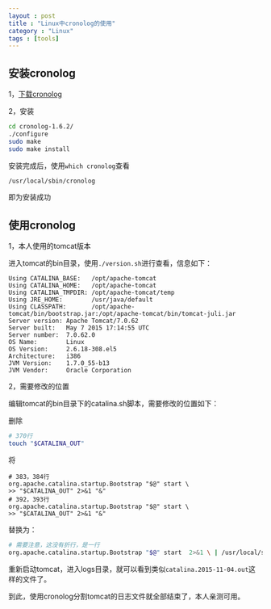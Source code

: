 ```yaml
---
layout : post
title : "Linux中cronolog的使用"
category : "Linux"
tags : [tools]
---
```


## 安装cronolog

1，<a target='_blank' href='http://download.csdn.net/detail/xuhf_1988/9233029'>下载cronolog</a>

2，安装

```sh
cd cronolog-1.6.2/
./configure
sudo make
sudo make install
```

安装完成后，使用`which cronolog`查看

```sh
/usr/local/sbin/cronolog
```

即为安装成功


## 使用cronolog

1，本人使用的tomcat版本

进入tomcat的bin目录，使用`./version.sh`进行查看，信息如下：

```
Using CATALINA_BASE:   /opt/apache-tomcat
Using CATALINA_HOME:   /opt/apache-tomcat
Using CATALINA_TMPDIR: /opt/apache-tomcat/temp
Using JRE_HOME:        /usr/java/default
Using CLASSPATH:       /opt/apache-tomcat/bin/bootstrap.jar:/opt/apache-tomcat/bin/tomcat-juli.jar
Server version: Apache Tomcat/7.0.62
Server built:   May 7 2015 17:14:55 UTC
Server number:  7.0.62.0
OS Name:        Linux
OS Version:     2.6.18-308.el5
Architecture:   i386
JVM Version:    1.7.0_55-b13
JVM Vendor:     Oracle Corporation
```

2，需要修改的位置

编辑tomcat的bin目录下的catalina.sh脚本，需要修改的位置如下：

删除

```sh
# 370行
touch "$CATALINA_OUT"
```

将

```
# 383，384行
org.apache.catalina.startup.Bootstrap "$@" start \
>> "$CATALINA_OUT" 2>&1 "&"
# 392，393行
org.apache.catalina.startup.Bootstrap "$@" start \
>> "$CATALINA_OUT" 2>&1 "&"
```
替换为：

```sh
# 需要注意，这没有折行，是一行
org.apache.catalina.startup.Bootstrap "$@" start  2>&1 \ | /usr/local/sbin/cronolog "$CATALINA_BASE"/logs/catalina.%Y-%m-%d.out >> /dev/null &
```

重新启动tomcat，进入logs目录，就可以看到类似`catalina.2015-11-04.out`这样的文件了。

到此，使用cronolog分割tomcat的日志文件就全部结束了，本人亲测可用。
